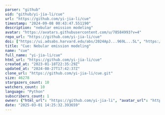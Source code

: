 ```yaml
---
parser: "github"
uid: "github/yi-jia-li/cue"
url: "https://github.com/yi-jia-li/cue"
timestamp: "2024-09-08 00:43:47.551190"
description: "nebular emission modeling"
avatar: "https://avatars.githubusercontent.com/u/78584993?v=4"
repo_url: "https://github.com/yi-jia-li/cue"
doi: ["https://ui.adsabs.harvard.edu/abs/2024ApJ...969L...5L", "https://ui.adsabs.harvard.edu/abs/2024arXiv240504598L", "https://ui.adsabs.harvard.edu/abs/2024ascl.soft08009L/abstract"]
title: "Cue: Nebular emission modeling"
name: "cue"
full_name: "yi-jia-li/cue"
html_url: "https://github.com/yi-jia-li/cue"
created_at: "2023-01-18T22:35:29Z"
updated_at: "2024-08-27T17:42:37Z"
clone_url: "https://github.com/yi-jia-li/cue.git"
size: 46278
stargazers_count: 10
watchers_count: 10
language: "Python"
subscribers_count: 1
owner: {"html_url": "https://github.com/yi-jia-li", "avatar_url": "https://avatars.githubusercontent.com/u/78584993?v=4", "login": "yi-jia-li", "type": "User"}
date: "2025-03-01 14:25:32.393659"
---
```

